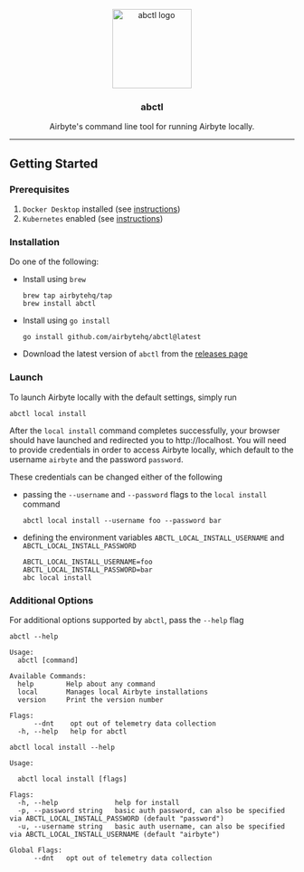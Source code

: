 <p align="center">
    <img alt="abctl logo" src="https://avatars.githubusercontent.com/u/59758427?size=200" height="140" />
    <h3 align="center">abctl</h3>
    <p align="center">Airbyte's command line tool for running Airbyte locally.</p>
</p>

---

## Getting Started

### Prerequisites
1. `Docker Desktop` installed (see [instructions](https://docs.docker.com/desktop/install/mac-install/))
2. `Kubernetes` enabled (see [instructions](https://docs.docker.com/desktop/kubernetes/))

### Installation
Do one of the following:
- Install using `brew`
   ```shell
   brew tap airbytehq/tap
   brew install abctl
   ```
- Install using `go install`
   ```shell
   go install github.com/airbytehq/abctl@latest
   ```
- Download the latest version of `abctl` from the [releases page](https://github.com/airbytehq/abctl/releases)

### Launch
To launch Airbyte locally with the default settings, simply run
```shell
abctl local install 
```

After the `local install` command completes successfully, your browser should have launched and 
redirected you to http://localhost.  You will need to provide credentials in order to access 
Airbyte locally, which default to the username `airbyte` and the password `password`.

These credentials can be changed either of the following 
- passing the `--username` and `--password` flags to the `local install` command
   ```shell
   abctl local install --username foo --password bar
   ```
- defining the environment variables `ABCTL_LOCAL_INSTALL_USERNAME` and `ABCTL_LOCAL_INSTALL_PASSWORD`
   ```shell
   ABCTL_LOCAL_INSTALL_USERNAME=foo
   ABCTL_LOCAL_INSTALL_PASSWORD=bar
   abc local install
   ```
  
### Additional Options
For additional options supported by `abctl`, pass the `--help` flag
```shell
abctl --help

Usage:
  abctl [command]

Available Commands:
  help        Help about any command
  local       Manages local Airbyte installations
  version     Print the version number

Flags:
      --dnt    opt out of telemetry data collection
  -h, --help   help for abctl
```
```shell
abctl local install --help

Usage:

  abctl local install [flags]

Flags:
  -h, --help              help for install
  -p, --password string   basic auth password, can also be specified via ABCTL_LOCAL_INSTALL_PASSWORD (default "password")
  -u, --username string   basic auth username, can also be specified via ABCTL_LOCAL_INSTALL_USERNAME (default "airbyte")

Global Flags:
      --dnt   opt out of telemetry data collection

```
